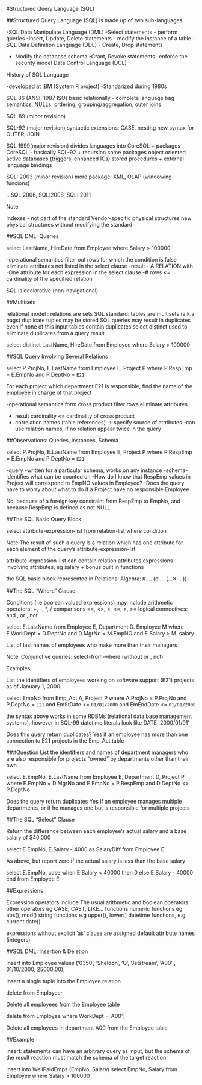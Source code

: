 #Structured Query Language (SQL) 

##Structured Query Language (SQL) 
is made up of two sub-languages

-SQL Data Manipulate Language (DML)
	-Select statements
		- perform queries
	-Insert, Update, Delete statements
		- modify the instance of a  table
-SQL Data Definition Language (DDL)
	- Create, Drop statements
- Modify the database schema
	-Grant, Revoke statements
		-enforce the security model
		Data Control Language (DCL)

History of SQL Language

-developed at IBM (System R project)
-Standarized during 1980s

SQL 86 (ANSI, 1987 ISO)
basic relationally - complete language
bag semantics, NULLs, ordering, grouping/aggregation, outer joins

SQL-89 (minor revision)

SQL-92 (major revision)
syntactic extensions: CASE, nesting
new syntax for OUTER, JOIN

SQL 1999(major revision)
divides languages into CoreSQL + packages
CoreSQL - basically SQL-92 + recursion
some packages
object oriented
active databases (triggers, enhanced ICs)
stored procedures + external language bindings

SQL: 2003 (minor revision)
more package: XML, OLAP (windowing funcions)

...SQL:2006, SQL:2008, SQL: 2011

Note:

Indexes - not part of the standard
Vendor-specific physical structures
new physical structures without modifying the standard

##SQL DML: Queries

select LastName, HireDate from Employee where Salary > 100000

-operational semantics
filter out rows for which the condition is false
eliminate attributes not listed in the select clause
-result - A RELATION with
	-One attribute for each expression in the select clause
	-# rows <= cardinality of the specified relation

SQL is declarative (non-navigational)

##Multisets

relational model : relations are sets
SQL standard: tables are multisets (a.k.a bags)
duplicate tuples may be stored
SQL queries may result in duplicates even if none of this input tables contain duplicates
select distinct used to eliminate duplicates from a query result

select distinct LastName, HireDate from Employee where  Salary > 100000

##SQL Query Involving Several Relations

select P.ProjNo, E.LastName from Employee E, Project P
where P.RespEmp = E.EmpNo and P.DeptNo = `E21`

For each project which department E21 is responsible, find the name of the employee in charge of that project

-operational semantics
form cross product
filter rows
eliminate attributes
- result cardinality <= cardinality of cross product
- correlation names (table references) -> specify source of attributes 
	-can use relation names, if no relation appear twice in the query


##Observations: Queries, Instances, Schema

select P.ProjNo, E.LastName from Employee E, Project P
where P.RespEmp = E.EmpNo and P.DeptNo = `E21`

-query -written for a particular schema, works on any instance
-schema- identifies what can be counted on
-How do I know that RespEmp values in Project will correspond to EmpNO values in Employee?
-Does the query have to worry about what to do if a Project have no responsible Employee

No, because of a foreign key constraint from RespEmp to EmpNo, and because RespEmp is defined as not NULL

##The SQL Basic Query Block

select attribute-expression-list from relation-list where condition

Note
The result of such a query is a relation which has one attribute for each element of the query’s attribute-expression-lst

attribute-expression-list can contain
relation attributes
expressions involving attributes, eg salary + bonus
built in functions

the SQL basic block represented in Relational Algebra: 𝜋 … (σ … (...✕ …))


##The SQL “Where” Clause

Conditions (i.e boolean valued expressions) may include
arithmetic operators: +, -, *, /
comparisons ==, <>, <, <=, >, >=
logical connectives: and , or , not

select E.LastName from Employee E, Department D. Employee M where E.WorkDept = D.DeptNo and D.MgrNo = M.EmpNO and E.Salary > M. salary

List of last names of employees who make more than their managers

Note:
Conjunctive queries: select-from-where (without or , not)

Examples:

List the identifiers of employees working on software support (E21) projects as of January 1, 2000.

select EmpNo 
from Emp_Act A, Project P 
where A.ProjNo = P.ProjNo 
and P.DeptNo = `E21` 
and EmStDate <= `01/01/2000`
and EmEndDate <= `01/01/2000`

the syntax above works in some RDBMs (relational data base management systems), however in SQL-99 datetime literals look like DATE `2000/01/01’

Does this query return duplicates?
Yes if an employee has more than one connection to E21 projects in the Emp_Act table

###Question
List the identifiers and names of department managers who are also responsible for projects “owned” by departments other than their own

select E.EmpNo, E.LastName 
from Employee E, Department D, Project P 
where E.EmpNo = D.MgrNo
and E.EmpNo = P.RespEmp
and D.DeptNo <> P.DeptNo

Does the query return duplicates
Yes If an employee manages multiple departments, or if he manages one but is responsible for multiple projects

##The SQL “Select” Clause

Return the difference between each employee’s actual salary and a base salary of $40,000

select E.EmpNo, E.Salary - 4000 as SalaryDIff from Employee E

As above, but report zero if the actual salary is less than the base salary

select E.EmpNo, 
case 	when E.Salary < 40000 then 0
	else E.Salary - 40000 end
from Employee E

##Expressions

Expression operators include
The usual arithmetic and boolean operators
other operators eg CASE,  CAST, LIKE…
functions
numeric functions eg abs(), mod()
string functions e.g upper(), lower()
datetime functions, e.g current date()

expressions without explicit ’as’ clause are assigned default attribute names (integers)

##SQL DML: Insertion & Deletion

insert into Employee
values (‘0350’, ‘Sheldon’, ‘Q’, ‘Jetstream’, ‘A00’ , 01/10/2000, 25000.00);

Insert a single tuple into the Employee relation

delete from Employee; 

Delete all employees from the Employee table

delete from Employee 
where WorkDept = ‘A00’;

Delete all employees in department A00 from the Employee table

##Example

insert: statements can have an arbitrary query as input, but the schema of the result reaction must match the schema of the target reaction

insert into WellPaidEmps (EmpNo, Salary(
select EmpNo, Salary
from Employee
where Salary > 100000

